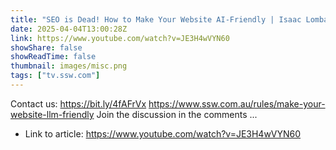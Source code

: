 ```yaml
---
title: "SEO is Dead! How to Make Your Website AI-Friendly | Isaac Lombard"
date: 2025-04-04T13:00:28Z
link: https://www.youtube.com/watch?v=JE3H4wVYN60
showShare: false
showReadTime: false
thumbnail: images/misc.png
tags: ["tv.ssw.com"]
---
```

Contact us: https://bit.ly/4fAFrVx https://www.ssw.com.au/rules/make-your-website-llm-friendly Join the discussion in the comments ...

- Link to article: https://www.youtube.com/watch?v=JE3H4wVYN60